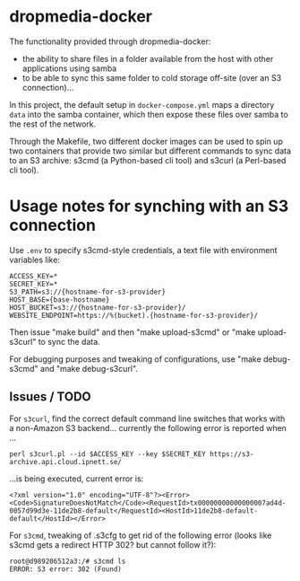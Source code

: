 # dropmedia-docker

The functionality provided through dropmedia-docker:

- the ability to share files in a folder available from the host with other applications using samba
- to be able to sync this same folder to cold storage off-site (over an S3 connection)...

In this project, the default setup in `docker-compose.yml` maps a directory `data` into the samba container, which then expose these files over samba to the rest of the network. 

Through the Makefile, two different docker images can be used to spin up two containers that provide two similar but different commands to sync data to an S3 archive: s3cmd (a Python-based cli tool) and s3curl (a Perl-based cli tool).

# Usage notes for synching with an S3 connection

Use `.env` to specify s3cmd-style credentials, a text file with environment variables like:

	ACCESS_KEY=*
	SECRET_KEY=*
	S3_PATH=s3://{hostname-for-s3-provider}
	HOST_BASE={base-hostname}
	HOST_BUCKET=s3://{hostname-for-s3-provider}/
	WEBSITE_ENDPOINT=https://%(bucket).{hostname-for-s3-provider}/

Then issue "make build" and then "make upload-s3cmd" or "make upload-s3curl" to sync the data.

For debugging purposes and tweaking of configurations, use "make debug-s3cmd" and "make debug-s3curl".

## Issues / TODO

For `s3curl`, find the correct default command line switches that works with a non-Amazon S3 backend... currently the following error is reported when ...

	perl s3curl.pl --id $ACCESS_KEY --key $SECRET_KEY https://s3-archive.api.cloud.ipnett.se/

...is being executed, current error is:

	<?xml version="1.0" encoding="UTF-8"?><Error><Code>SignatureDoesNotMatch</Code><RequestId>tx00000000000000007ad4d-0057d99d3e-11de2b8-default</RequestId><HostId>11de2b8-default-default</HostId></Error>

For `s3cmd`, tweaking of .s3cfg to get rid of the following error (looks like s3cmd gets a redirect HTTP 302? but cannot follow it?):

	root@d989206512a3:/# s3cmd ls
	ERROR: S3 error: 302 (Found)

